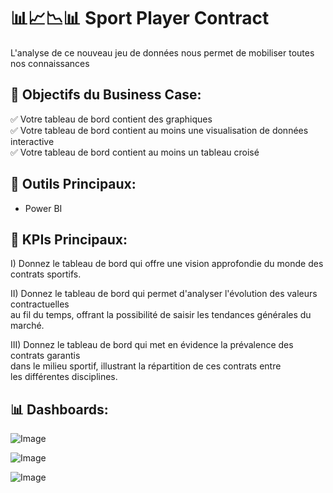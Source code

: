 # 📊📈📉📊 Sport Player Contract

L'analyse de ce nouveau jeu de données nous permet de mobiliser toutes nos connaissances

## 🎯 Objectifs du Business Case:

  ✅ Votre tableau de bord contient des graphiques <br>
  ✅ Votre tableau de bord contient au moins une visualisation de données interactive <br>
  ✅ Votre tableau de bord contient au moins un tableau croisé

## 🧰 Outils Principaux: 

- Power BI

## 🧠 KPIs Principaux:

  I) Donnez le tableau de bord qui offre une vision approfondie du monde des contrats sportifs.
  
  II) Donnez le tableau de bord qui permet d'analyser l'évolution des valeurs contractuelles <br>
  au fil du temps, offrant la possibilité de saisir les tendances générales du marché.
  
  III) Donnez le tableau de bord qui met en évidence la prévalence des contrats garantis <br>
  dans le milieu sportif, illustrant la répartition de ces contrats entre <br>
  les différentes disciplines.

## 📊 Dashboards: 

![Image](https://github.com/user-attachments/assets/cb743df4-3de3-4cc9-8d4a-f0198642aca5)

![Image](https://github.com/user-attachments/assets/e2612ebc-8bd5-4c24-8a22-309c6d33294f)

![Image](https://github.com/user-attachments/assets/e585c20c-82e4-451d-ae57-405253b937f2)
